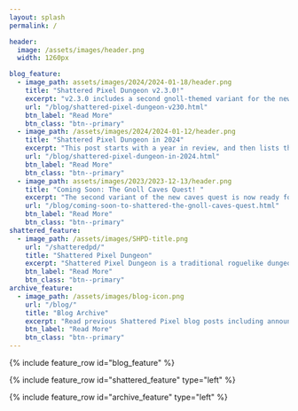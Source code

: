 ```yaml
---
layout: splash
permalink: /

header:
  image: /assets/images/header.png
  width: 1260px

blog_feature:
  - image_path: assets/images/2024/2024-01-18/header.png
    title: "Shattered Pixel Dungeon v2.3.0!"
    excerpt: "v2.3.0 includes a second gnoll-themed variant for the new caves quest! There are also some smaller item additions, visual improvements to floating text, and the usual slew of small tweaks and bugfixes."
    url: "/blog/shattered-pixel-dungeon-v230.html"
    btn_label: "Read More"
    btn_class: "btn--primary"
  - image_path: /assets/images/2024/2024-01-12/header.png
    title: "Shattered Pixel Dungeon in 2024"
    excerpt: "This post starts with a year in review, and then lists the major changes and additions that I have planned for Shattered Pixel Dungeon in 2024 and beyond."
    url: "/blog/shattered-pixel-dungeon-in-2024.html"
    btn_label: "Read More"
    btn_class: "btn--primary"
  - image_path: assets/images/2023/2023-12-13/header.png
    title: "Coming Soon: The Gnoll Caves Quest! "
    excerpt: "The second variant of the new caves quest is now ready for beta! In this post I’m going to go over what this new quest area entails, and also share some other content coming in v2.3.0."
    url: "/blog/coming-soon-to-shattered-the-gnoll-caves-quest.html"
    btn_label: "Read More"
    btn_class: "btn--primary"
shattered_feature:
  - image_path: /assets/images/SHPD-title.png
    url: "/shatteredpd/"
    title: "Shattered Pixel Dungeon"
    excerpt: "Shattered Pixel Dungeon is a traditional roguelike dungeon crawler that's simple to start but hard to master! Every game is a unique challenge, with five different heroes, randomized levels and enemies, and hundreds of items to collect and use."
    btn_label: "Read More"
    btn_class: "btn--primary"
archive_feature:
  - image_path: /assets/images/blog-icon.png
    url: "/blog/"
    title: "Blog Archive"
    excerpt: "Read previous Shattered Pixel blog posts including announcements, design overviews, and teasers! The blog includes a full history of my dev work since I started Shattered Pixel Dungeon in 2014."
    btn_label: "Read More"
    btn_class: "btn--primary"
---
```


{% include feature_row id="blog_feature" %}

{% include feature_row id="shattered_feature" type="left" %}

{% include feature_row id="archive_feature" type="left" %}